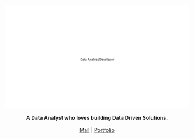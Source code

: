 ![Web 1920 – 1](https://raw.githubusercontent.com/sabik360/sabik360/main/134394698-7b986c22-5829-4f73-ab1f-d3107105f499.png)
<p align="center">
  <b>A Data Analyst who loves building Data Driven Solutions.</b><br> <br>
  <a href="mailto:sabikofficial360@gmail.com" target="_blank">Mail</a> |
  <a href="https://www.sabik.me/" target="_blank">Portfolio</a> 
  <br><br>
</p>

</p>


